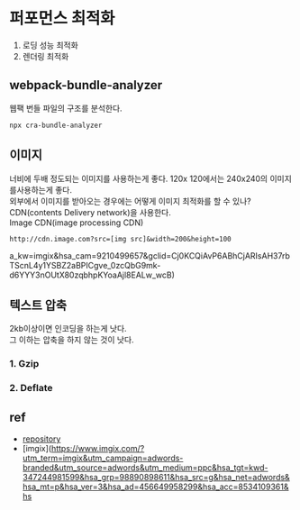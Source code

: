 # 퍼포먼스 최적화

1. 로딩 성능 최적화
2. 렌더링 최적화

## webpack-bundle-analyzer

웹팩 번들 파일의 구조를 분석한다.

```planetext
npx cra-bundle-analyzer
```

## 이미지

너비에 두배 정도되는 이미지를 사용하는게 좋다.
120x 120에서는 240x240의 이미지를사용하는게 좋다.  
외부에서 이미지를 받아오는 경우에는 어떻게 이미지 최적화를 할 수 있나?  
CDN(contents Delivery network)을 사용한다.  
Image CDN(image processing CDN)

`http://cdn.image.com?src=[img src]&width=200&height=100`

a_kw=imgix&hsa_cam=9210499657&gclid=Cj0KCQiAvP6ABhCjARIsAH37rbTScnL4y1YSBZ2aBPICgve_0zcQbG9mk-d6YYY3nOUtX80zqbhpKYoaAjl8EALw_wcB)

## 텍스트 압축

2kb이상이면 인코딩을 하는게 낫다.  
그 이하는 압축을 하지 않는 것이 낫다.

### 1. Gzip

### 2. Deflate

## ref

- [repository](https://github.com/performance-lecture/lecture-1)
- [imgix](https://www.imgix.com/?utm_term=imgix&utm_campaign=adwords-branded&utm_source=adwords&utm_medium=ppc&hsa_tgt=kwd-347244981599&hsa_grp=98890898611&hsa_src=g&hsa_net=adwords&hsa_mt=p&hsa_ver=3&hsa_ad=456649958299&hsa_acc=8534109361&hs
